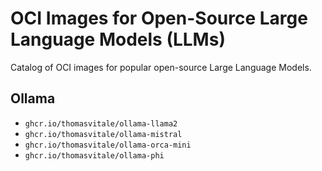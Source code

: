 # OCI Images for Open-Source Large Language Models (LLMs)

Catalog of OCI images for popular open-source Large Language Models.

## Ollama

* `ghcr.io/thomasvitale/ollama-llama2`
* `ghcr.io/thomasvitale/ollama-mistral`
* `ghcr.io/thomasvitale/ollama-orca-mini`
* `ghcr.io/thomasvitale/ollama-phi`
